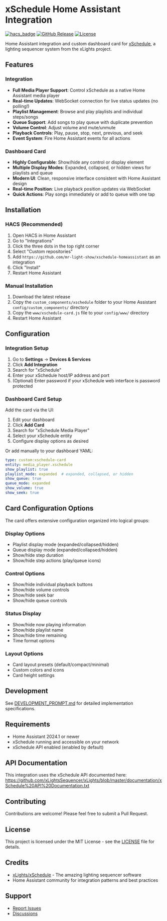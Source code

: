 # xSchedule Home Assistant Integration

[![hacs_badge](https://img.shields.io/badge/HACS-Default-orange.svg)](https://github.com/hacs/integration)
[![GitHub Release](https://img.shields.io/github/release/mr-light-show/xschedule-homeassistant.svg)](https://github.com/mr-light-show/xschedule-homeassistant/releases)
[![License](https://img.shields.io/github/license/mr-light-show/xschedule-homeassistant.svg)](LICENSE)

Home Assistant integration and custom dashboard card for [xSchedule](https://github.com/xLightsSequencer/xLights), a lighting sequencer system from the xLights project.

## Features

### Integration
- **Full Media Player Support**: Control xSchedule as a native Home Assistant media player
- **Real-time Updates**: WebSocket connection for live status updates (no polling!)
- **Playlist Management**: Browse and play playlists and individual steps/songs
- **Queue Support**: Add songs to play queue with duplicate prevention
- **Volume Control**: Adjust volume and mute/unmute
- **Playback Controls**: Play, pause, stop, next, previous, and seek
- **Event System**: Fire Home Assistant events for all actions

### Dashboard Card
- **Highly Configurable**: Show/hide any control or display element
- **Multiple Display Modes**: Expanded, collapsed, or hidden views for playlists and queue
- **Modern UI**: Clean, responsive interface consistent with Home Assistant design
- **Real-time Position**: Live playback position updates via WebSocket
- **Quick Actions**: Play songs immediately or add to queue with one tap

## Installation

### HACS (Recommended)

1. Open HACS in Home Assistant
2. Go to "Integrations"
3. Click the three dots in the top right corner
4. Select "Custom repositories"
5. Add `https://github.com/mr-light-show/xschedule-homeassistant` as an integration
6. Click "Install"
7. Restart Home Assistant

### Manual Installation

1. Download the latest release
2. Copy the `custom_components/xschedule` folder to your Home Assistant `config/custom_components/` directory
3. Copy the `www/xschedule-card.js` file to your `config/www/` directory
4. Restart Home Assistant

## Configuration

### Integration Setup

1. Go to **Settings** → **Devices & Services**
2. Click **Add Integration**
3. Search for "xSchedule"
4. Enter your xSchedule host/IP address and port
5. (Optional) Enter password if your xSchedule web interface is password protected

### Dashboard Card Setup

Add the card via the UI:

1. Edit your dashboard
2. Click **Add Card**
3. Search for "xSchedule Media Player"
4. Select your xSchedule entity
5. Configure display options as desired

Or add manually to your dashboard YAML:

```yaml
type: custom:xschedule-card
entity: media_player.xschedule
show_playlist: true
playlist_mode: expanded  # expanded, collapsed, or hidden
show_queue: true
queue_mode: expanded
show_volume: true
show_seek: true
```

## Card Configuration Options

The card offers extensive configuration organized into logical groups:

### Display Options
- Playlist display mode (expanded/collapsed/hidden)
- Queue display mode (expanded/collapsed/hidden)
- Show/hide step duration
- Show/hide step actions (play/queue icons)

### Control Options
- Show/hide individual playback buttons
- Show/hide volume controls
- Show/hide seek bar
- Show/hide queue controls

### Status Display
- Show/hide now playing information
- Show/hide playlist name
- Show/hide time remaining
- Time format options

### Layout Options
- Card layout presets (default/compact/minimal)
- Custom colors and icons
- Card height settings

## Development

See [DEVELOPMENT_PROMPT.md](DEVELOPMENT_PROMPT.md) for detailed implementation specifications.

## Requirements

- Home Assistant 2024.1 or newer
- xSchedule running and accessible on your network
- xSchedule API enabled (enabled by default)

## API Documentation

This integration uses the xSchedule API documented here:
https://github.com/xLightsSequencer/xLights/blob/master/documentation/xSchedule%20API%20Documentation.txt

## Contributing

Contributions are welcome! Please feel free to submit a Pull Request.

## License

This project is licensed under the MIT License - see the [LICENSE](LICENSE) file for details.

## Credits

- [xLights/xSchedule](https://github.com/xLightsSequencer/xLights) - The amazing lighting sequencer software
- Home Assistant community for integration patterns and best practices

## Support

- [Report Issues](https://github.com/mr-light-show/xschedule-homeassistant/issues)
- [Discussions](https://github.com/mr-light-show/xschedule-homeassistant/discussions)
